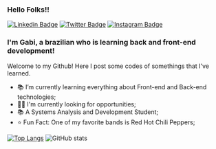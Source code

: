 ### Hello Folks!! 
[![Linkedin Badge](https://img.shields.io/badge/-LinkedIn-blue?style=flat-square&logo=Linkedin&logoColor=white&link=https://www.linkedin.com/in/anathaynafranca/)](https://www.linkedin.com/in/gabrieliribeiro/)
[![Twitter Badge](https://img.shields.io/badge/-Twitter-1ca0f1?style=flat-square&labelColor=1ca0f1&logo=twitter&logoColor=white&link=https://twitter.com/anadehavaiana)](https:https://twitter.com/_ribeiro_gabis)
[![Instagram Badge](https://img.shields.io/badge/-Instagram-c039a6?style=flat-square&labelColor=c039a6&logo=instagram&logoColor=white&link=https://instagram.com/anadehavaiana)](https://www.instagram.com/ribeiro_gabis_/)

### I'm Gabi, a brazilian who is learning back and front-end development!
Welcome to my Github! Here I post some codes of somethings that I've learned.
<br />

 - 📚 I’m currently learning everything about Front-end and Back-end technologies;
 - 👨‍💻 I'm currently looking for opportunities;
 - 📚 A Systems Analysis and Development Student;
 - ⭐ Fun Fact: One of my favorite bands is Red Hot Chili Peppers;
  
[![Top Langs](https://github-readme-stats.vercel.app/api/top-langs/?username=gabrieliribeiro)](https://github.com/anuraghazra/github-readme-stats) 
![GitHub stats](https://github-readme-stats.vercel.app/api?username=gabrieliribeiro&show_icons=true)  
  

